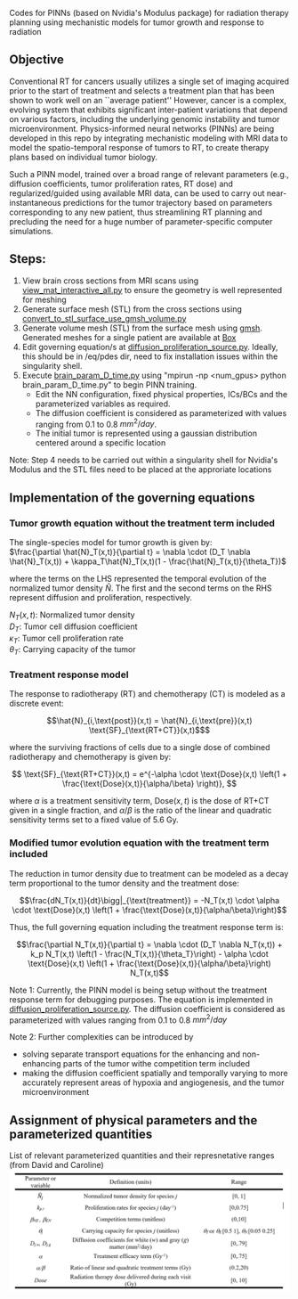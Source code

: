Codes for PINNs (based on Nvidia's Modulus package) for radiation therapy planning using mechanistic models for tumor growth and response to radiation

## Objective

Conventional RT for cancers usually utilizes a single set of imaging acquired prior to the start of treatment and selects a treatment plan that has been shown to work well 
on an ``average patient'' However, cancer is a complex, evolving system that exhibits
significant inter-patient variations that depend on various factors, 
including the underlying genomic instability and tumor microenvironment. 
Physics-informed neural networks (PINNs) are being developed in this repo by integrating 
mechanistic modeling with MRI data to model the spatio-temporal response of 
tumors to RT, to create therapy plans based on individual tumor biology. 

Such a PINN model, trained over a broad range of relevant parameters 
(e.g., diffusion coefficients, tumor proliferation rates, RT dose) and 
regularized/guided using available MRI data, 
can be used to carry out near-instantaneous predictions for the tumor trajectory 
based on parameters corresponding to any new patient, 
thus streamlining RT planning and precluding the need for a huge number of 
parameter-specific computer simulations.

## Steps:

1. View brain cross sections from MRI scans using [view_mat_interactive_all.py](https://github.com/tnnandi/modulus_radiation_therapy/blob/main/view_mat_interactive_all.py) to ensure the geometry is well represented for meshing
2. Generate surface mesh (STL) from the cross sections using [convert_to_stl_surface_use_gmsh_volume.py](https://github.com/tnnandi/modulus_radiation_therapy/blob/main/convert_to_stl_surface_use_gmsh_volume.py) 
3. Generate volume mesh (STL) from the surface mesh using [gmsh](https://gmsh.info/). Generated meshes for a single patient are available at [Box](https://anl.box.com/s/tlyfb74wyuma0jm4zha8zfrwcspxshlb)
4. Edit governing equation/s at [diffusion_proliferation_source.py](https://github.com/tnnandi/modulus_radiation_therapy/blob/main/modulus-sym/examples/brain_RT/diffusion_proliferation_source.py). Ideally, this should be in /eq/pdes dir, need to fix installation issues within the singularity shell.
4. Execute [brain_param_D_time.py](https://github.com/tnnandi/modulus_radiation_therapy/blob/main/modulus-sym/examples/brain_RT/brain_param_D_time.py) using "mpirun -np <num_gpus> python brain_param_D_time.py" to begin PINN training. 
   - Edit the NN configuration, fixed physical properties, ICs/BCs and the parameterized variables as required.
   - The diffusion coefficient is considered as parameterized with values ranging from 0.1 to 0.8 $mm^2/day$.
   - The initial tumor is represented using a gaussian distribution centered around a specific location 

Note: Step 4 needs to be carried out within a singularity shell for Nvidia's Modulus and the STL files need to be placed at the approriate locations 

## Implementation of the governing equations

### Tumor growth equation without the treatment term included
The single-species model for tumor growth is given by:\
$\frac{\partial \hat{N}_T(x,t)}{\partial t} = \nabla \cdot (D_T \nabla \hat{N}_T(x,t)) + \kappa_T\hat{N}_T(x,t)(1 - \frac{\hat{N}_T(x,t)}{\theta_T})$

where the terms on the LHS represented the temporal evolution of the normalized tumor density $\hat{N}$. The first and the second terms on the RHS represent diffusion and proliferation, respectively. 


${N}_T(x,t)$: Normalized tumor density \
$D_T$: Tumor cell diffusion coefficient \
$\kappa_T$: Tumor cell proliferation rate \
$\theta_T$: Carrying capacity of the tumor 

### Treatment response model
The response to radiotherapy (RT) and chemotherapy (CT) is modeled as a discrete event:

```math
\hat{N}_{i,\text{post}}(x,t) = \hat{N}_{i,\text{pre}}(x,t) \text{SF}_{\text{RT+CT}}(x,t)$
```
where the surviving fractions of cells due to a single dose of combined radiotherapy and chemotherapy is given by: 

$$
\text{SF}_{\text{RT+CT}}(x,t) = e^{-\alpha \cdot \text{Dose}(x,t) \left(1 + \frac{\text{Dose}(x,t)}{\alpha/\beta} \right)}, 
$$

where $\alpha$ is a treatment sensitivity term, $\text{Dose}(x,t)$ is the dose of RT+CT given in a single fraction, and $\alpha/\beta$ is the ratio of the linear and quadratic sensitivity terms set to a fixed value of 5.6 Gy.

### Modified tumor evolution equation with the treatment term included

The reduction in tumor density due to treatment can be modeled as a decay term proportional to the tumor density and the treatment dose:
```math
\frac{dN_T(x,t)}{dt}\bigg|_{\text{treatment}} = -N_T(x,t) \cdot \alpha \cdot \text{Dose}(x,t) \left(1 + \frac{\text{Dose}(x,t)}{\alpha/\beta}\right)
```

Thus, the full governing equation including the treatment response term is:

```math
\frac{\partial N_T(x,t)}{\partial t} = \nabla \cdot (D_T \nabla N_T(x,t)) + k_p N_T(x,t) \left(1 - \frac{N_T(x,t)}{\theta_T}\right) - \alpha \cdot \text{Dose}(x,t) \left(1 + \frac{\text{Dose}(x,t)}{\alpha/\beta}\right) N_T(x,t)
```
Note 1: Currently, the PINN model is being setup without the treatment response term for debugging purposes. The equation is implemented in [diffusion_proliferation_source.py](https://github.com/tnnandi/modulus_radiation_therapy/blob/main/modulus-sym/examples/brain_RT/diffusion_proliferation_source.py). The diffusion coefficient is considered as parameterized with values ranging from 0.1 to 0.8 $mm^2/day$

Note 2: Further complexities can be introduced by 
- solving separate transport equations for the enhancing and non-enhancing parts of the tumor withe competition term included 
- making the diffusion coefficient spatially and temporally varying to more accurately represent areas of hypoxia and angiogenesis, and the tumor microenvironment 
## Assignment of physical parameters and the parameterized quantities

List of relevant parameterized quantities and their represnetative ranges (from David and Caroline)
![img.png](img.png)

